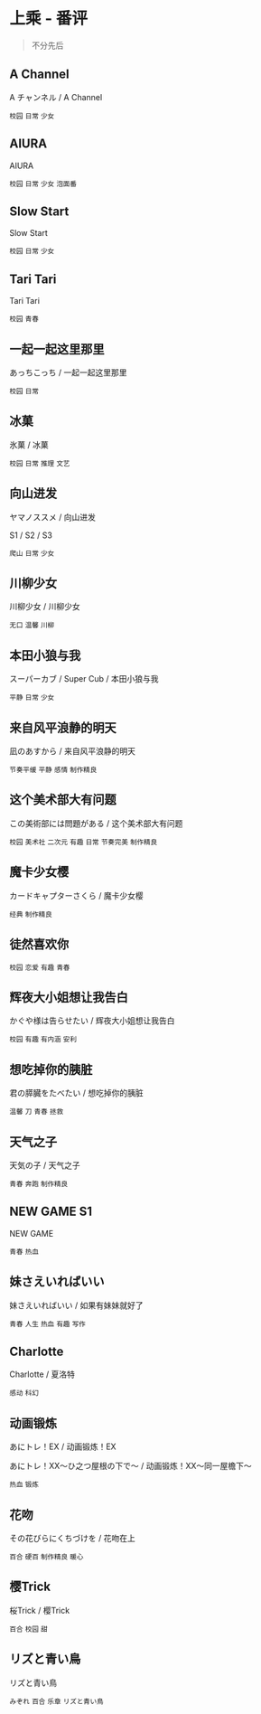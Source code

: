 # 上乘 - 番评

> 不分先后

## A Channel

A チャンネル / A Channel

`校园` `日常` `少女`

## AIURA

AIURA

`校园` `日常` `少女` `泡面番`

## Slow Start

Slow Start

`校园` `日常` `少女`

## Tari Tari

Tari Tari

`校园` `青春`

## 一起一起这里那里

あっちこっち / 一起一起这里那里

`校园` `日常`

## 冰菓

氷菓 / 冰菓

`校园` `日常` `推理` `文艺`

## 向山进发

ヤマノススメ / 向山进发

S1 / S2 / S3

`爬山` `日常` `少女`

## 川柳少女

川柳少女 / 川柳少女

`无口` `温馨` `川柳`

## 本田小狼与我

スーパーカブ / Super Cub / 本田小狼与我

`平静` `日常` `少女`

## 来自风平浪静的明天

凪のあすから / 来自风平浪静的明天

`节奏平缓` `平静` `感情` `制作精良`

## 这个美术部大有问题

この美術部には問題がある / 这个美术部大有问题

`校园` `美术社` `二次元` `有趣` `日常` `节奏完美` `制作精良`

## 魔卡少女樱

カードキャプターさくら / 魔卡少女樱

`经典` `制作精良`

## 徒然喜欢你

`校园` `恋爱` `有趣` `青春`

## 辉夜大小姐想让我告白

かぐや様は告らせたい / 辉夜大小姐想让我告白

`校园` `有趣` `有内涵` `安利`

## 想吃掉你的胰脏

君の膵臓をたべたい / 想吃掉你的胰脏

`温馨` `刀` `青春` `拯救`

## 天气之子

天気の子 / 天气之子 

`青春` `奔跑` `制作精良`

## NEW GAME S1

NEW GAME

`青春` `热血`

## 妹さえいればいい

妹さえいればいい / 如果有妹妹就好了

`青春` `人生` `热血` `有趣` `写作`

## Charlotte

Charlotte / 夏洛特

`感动` `科幻`

## 动画锻炼

あにトレ！EX / 动画锻炼！EX

あにトレ！XX～ひ之つ屋根の下で～ / 动画锻炼！XX～同一屋檐下～

`热血` `锻炼`

## 花吻

その花びらにくちづけを / 花吻在上

`百合` `硬百` `制作精良` `暖心`

## 樱Trick

桜Trick / 樱Trick

`百合` `校园` `甜`

## リズと青い鳥

リズと青い鳥

`みぞれ` `百合` `乐章` `リズと青い鳥`
